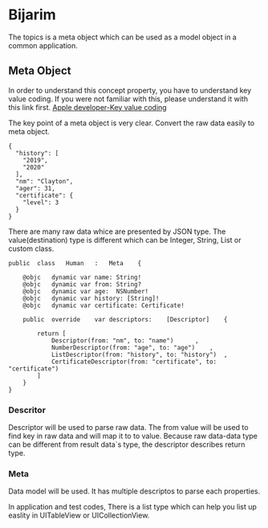 # Bijarim
The topics is a meta object which can be used as a model object in a common application.

## Meta Object
In order to understand this concept property, you have to understand key value coding.
If you were not familiar with this, please understand it with this link first.
[Apple developer-Key value coding](https://developer.apple.com/library/archive/documentation/Cocoa/Conceptual/KeyValueCoding/index.html)

The key point of a meta object is very clear. Convert the raw data easily to meta object.

```
{
  "history": [
    "2019",
    "2020"
  ],
  "nm": "Clayton",
  "ager": 31,
  "certificate": {
    "level": 3
  }
}
```

There are many raw data whice are presented by JSON type.
The value(destination) type is different which can be Integer, String, List or custom class.

```
public	class	Human	:	Meta	{

	@objc	dynamic	var	name: String!
	@objc	dynamic	var	from: String?
	@objc	dynamic	var	age:  NSNumber!
	@objc	dynamic	var	history: [String]!
	@objc	dynamic	var	certificate: Certificate!

	public	override	var descriptors:	[Descriptor]	{

		return [
			Descriptor(from: "nm", to: "name")		,
			NumberDescriptor(from: "age", to: "age")	,
			ListDescriptor(from: "history", to: "history")	,
			CertificateDescriptor(from: "certificate", to: "certificate")
		]
	}
}
```

### Descritor
Descriptor will be used to parse raw data. The from value will be used to find key in raw data and will map it to to value.
Because raw data-data type can be different from result data`s type, the descriptor describes return type.

### Meta
Data model will be used. It has multiple descriptos to parse each properties.

In application and test codes, There is a list type which can help you list up easlity in UITableView or UICollectionView.

